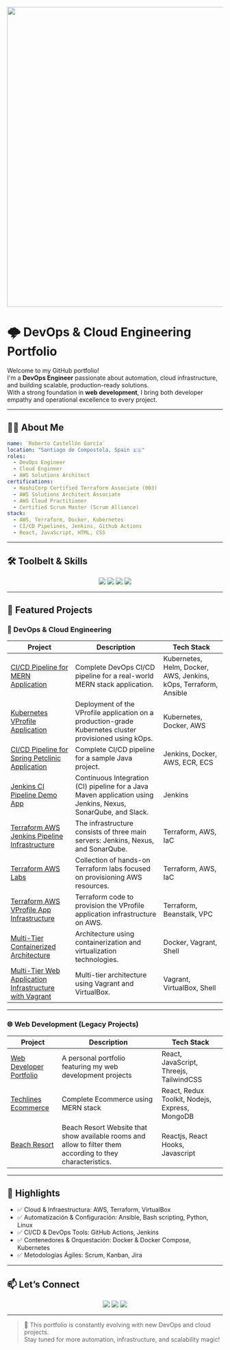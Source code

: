 

<!-- Banner o gif superior -->
<p align="center">
  <img src="https://cdn.pixabay.com/photo/2018/02/12/13/58/devops-3148393_1280.png" width="700"  />
 <!-- <img src="https://wallpaperaccess.com/full/2648957.jpg" />-->
</p>

# 🌩️ DevOps & Cloud Engineering Portfolio

Welcome to my GitHub portfolio!  
I'm a **DevOps Engineer** passionate about automation, cloud infrastructure, and building scalable, production-ready solutions.  
With a strong foundation in **web development**, I bring both developer empathy and operational excellence to every project.

---

## 🧑‍🚀 About Me

```yaml
name: ¨Roberto Castellón García¨
location: "Santiago de Compostela, Spain 🇪🇸"
roles:
  - DevOps Engineer
  - Cloud Engineer
  - AWS Solutions Architect
certifications:
  - HashiCorp Certified Terraform Associate (003)
  - AWS Solutions Architect Associate
  - AWS Cloud Practitioner 
  - Certified Scrum Master (Scrum Alliance)
stack:
  - AWS, Terraform, Docker, Kubernetes
  - CI/CD Pipelines, Jenkins, Github Actions
  - React, JavaScript, HTML, CSS
```

---

## 🛠️ Toolbelt & Skills

<div align="center">
  <img src="https://img.shields.io/badge/AWS-232F3E?style=for-the-badge&logo=amazonaws&logoColor=white"/>
  <img src="https://img.shields.io/badge/Terraform-7B42BC?style=for-the-badge&logo=terraform&logoColor=white"/>
  <img src="https://img.shields.io/badge/Docker-2496ED?style=for-the-badge&logo=docker&logoColor=white"/>
  <img src="https://img.shields.io/badge/GitHub%20Actions-2088FF?style=for-the-badge&logo=github-actions&logoColor=white"/>
</div>

---

## 🚀 Featured Projects

### 🧱 DevOps & Cloud Engineering

| Project | Description | Tech Stack |
|--------|-------------|------------|
| [CI/CD Pipeline for MERN Application](https://github.com/Roberto-1998/jenkins_ci_cd_mern_app) | Complete DevOps CI/CD pipeline for a real-world MERN stack application. | Kubernetes, Helm, Docker, AWS, Jenkins, kOps, Terraform, Ansible  |
| [Kubernetes VProfile Application](https://github.com/Roberto-1998/kubernetes_vprofileapp) | Deployment of the VProfile application on a production-grade Kubernetes cluster provisioned using kOps. | Kubernetes, Docker, AWS |
| [CI/CD Pipeline for Spring Petclinic Application](https://github.com/Roberto-1998/jenkins_ci_cd_petclinic_app) | Complete CI/CD pipeline for a sample Java project. | Jenkins, Docker, AWS, ECR, ECS |
| [Jenkins CI Pipeline Demo App](https://github.com/Roberto-1998/jenkins_ci_pipeline_demo_app) | Continuous Integration (CI) pipeline for a Java Maven application using Jenkins, Nexus, SonarQube, and Slack. | Jenkins |
| [Terraform AWS Jenkins Pipeline Infrastructure](https://github.com/Roberto-1998/terraform_aws_ci_jenkins_servers) | The infrastructure consists of three main servers: Jenkins, Nexus, and SonarQube. | Terraform, AWS, IaC |
| [Terraform AWS Labs](https://github.com/Roberto-1998/terraform_aws_labs) | Collection of hands-on Terraform labs focused on provisioning AWS resources. | Terraform, AWS, IaC |
| [Terraform AWS VProfile App Infrastructure](https://github.com/Roberto-1998/terraform_aws_vprofile-app) | Terraform code to provision the VProfile application infrastructure on AWS. | Terraform, Beanstalk, VPC |
| [Multi-Tier Containerized Architecture](https://github.com/Roberto-1998/multi_tier_containerization) |  Architecture using containerization and virtualization technologies. | Docker, Vagrant, Shell |
| [Multi-Tier Web Application Infrastructure with Vagrant](https://github.com/Roberto-1998/multi_tier_webapp) | Multi-tier architecture using Vagrant and VirtualBox. | Vagrant, VirtualBox, Shell |

---

### 🌐 Web Development (Legacy Projects)

| Project | Description | Tech Stack |
|--------|-------------|------------|
| [Web Developer Portfolio](https://github.com/Roberto-1998/portfolio) | A personal portfolio featuring my web development projects | React, JavaScript, Threejs, TailwindCSS |
| [Techlines Ecommerce](https://github.com/Roberto-1998/techlines) | Complete Ecommerce using MERN stack | React, Redux Toolkit, Nodejs, Express, MongoDB |
| [Beach Resort](https://github.com/Roberto-1998/beach_resort) | Beach Resort Website that show available rooms and allow to filter them according to they characteristics. | Reactjs, React Hooks, Javascript |

---

## 📸 Highlights
- ✅ Cloud & Infraestructura: AWS, Terraform, VirtualBox
- ✅ Automatización & Configuración: Ansible, Bash scripting, Python, Linux 
- ✅ CI/CD & DevOps Tools: GitHub Actions, Jenkins
- ✅ Contenedores & Orquestación: Docker & Docker Compose, Kubernetes 
- ✅ Metodologías Ágiles: Scrum, Kanban, Jira

---

## 📫 Let’s Connect

<p align="center">
  <a href="https://linkedin.com/in/roberto-castellon-garcia-3261ba190"><img src="https://img.shields.io/badge/LinkedIn-blue?style=for-the-badge&logo=linkedin"/></a>
  <a href="mailto:rcastellong98@gmail.com"><img src="https://img.shields.io/badge/Email-D14836?style=for-the-badge&logo=gmail&logoColor=white"/></a>
  <a href="https://github.com/Roberto-1998"><img src="https://img.shields.io/badge/GitHub-100000?style=for-the-badge&logo=github&logoColor=white"/></a>
</p>

---

> 🔄 This portfolio is constantly evolving with new DevOps and cloud projects.  
> Stay tuned for more automation, infrastructure, and scalability magic!
